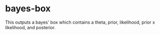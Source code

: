 # bayes-box
This outputs a bayes' box which contains a theta, prior, likelihood, prior x likelihood, and posterior.
